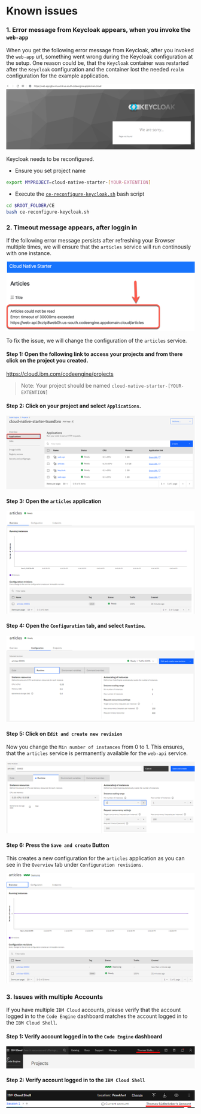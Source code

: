 # Known issues
### 1. Error message from Keycloak  appears, when you invoke the `web-app`

When you get the following error message from Keycloak, after you invoked the `web-app` url, something went wrong during the Keycloak configuration at the setup. One reason could be, that the `Keycloak` container was restarted after the `Keycloak` configuration and the container lost the needed `realm` configuration for the example application.
 
![](images/issue-01.png)

Keycloak needs to be reconfigured.

* Ensure you set project name

```sh
export MYPROJECT=cloud-native-starter-[YOUR-EXTENTION]
```

* Execute the [`ce-reconfigure-keycloak.sh`](https://github.com/ibm/ce-cns/blob/master/CE/ce-reconfigure-keycloak.sh) bash script

```sh
cd $ROOT_FOLDER/CE
bash ce-reconfigure-keycloak.sh
```
### 2. Timeout message appears, after loggin in 

If the following error message persists after refreshing your Browser multiple times, we will ensure that the `articles` service will run continously with one instance.

![](images/cns-ce-example-application-03.png)

To fix the issue, we will change the configuration of the `articles` service.

#### Step 1: Open the following link to access your projects and from there click on the project you created.

https://cloud.ibm.com/codeengine/projects
 
> Note: Your project should be named `cloud-native-starter-[YOUR-EXTENTION]`

#### Step 2: Click on your project and select `Applications`.

![](images/cns-ce-inspect-project-02.png)

#### Step 3: Open the `articles` application

![](images/issue-02.PNG)

#### Step 4: Open the `Configuration` tab, and select `Runtime`.

![](images/issue-03.PNG)

#### Step 5: Click on `Edit and create new revision`

Now you change the `Min number of instances` from 0 to 1. This ensures, that the `articles` service is permanently available for the `web-api` service.

![](images/issue-04.PNG)

#### Step 6: Press the `Save and create` Button

This creates a new configuration for the `articles` application as you can see in the `Overview` tab under `Configuration revisions`.

![](images/issue-05.PNG)

### 3. Issues with multiple Accounts

If you have multiple `IBM Cloud` accounts, please verify that the account logged in to the `Code Engine` dashboard matches the account logged in to the `IBM Cloud Shell`.


#### Step 1: Verify account logged in to the `Code Engine` dashboard
![](images/issue-06.PNG)

#### Step 2: Verify account logged in to the `IBM Cloud Shell`
![](images/issue-07.PNG)

